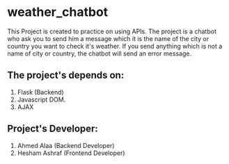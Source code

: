 # weather_chatbot

This Project is created to practice on using APIs. The project is a chatbot who ask you to send him a message which it is the name of the city or country you want to check it's weather. If you send anything which is not a name of city or country, the chatbot will send an error message.

## The project's depends on:
1. Flask (Backend)
2. Javascript DOM.
3. AJAX

## Project's Developer:
1. Ahmed Alaa (Backend Developer)
2. Hesham Ashraf (Frontend Developer)

